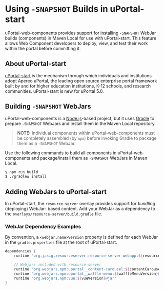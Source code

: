 # Using `-SNAPSHOT` Builds in uPortal-start

uPortal-web-components provides support for installing `-SNAPSHOT` WebJar builds (components) in
Maven Local for use with uPortal-start. This feature allows Web Component developers to deploy,
view, and test their work within the portal before committing it.

## About uPortal-start

[uPortal-start][] is the mechanism through which individuals and institutions adopt Apereo uPortal,
the leading open source enterprise portal framework built by and for higher education institutions,
K-12 schools, and research communities. uPortal-start is new for uPortal 5.0.

## Building `-SNAPSHOT` WebJars

uPortal-web-components is a [Node.js][]-based project, but it uses [Gradle][] to prepare `-SNAPSHOT`
WebJars and install them in the Maven Local repository.

> **NOTE:** Individual components within uPortal-web-components must be completely assembled (by
> `npm`) before invoking Gradle to package them as a `-SNAPSHOT` WebJar.

Use the following commands to build all components in uPortal-web-components and package/install
them as `-SNAPSHOT` WebJars in Maven Local.

```bash
$ npm run build
$ ./gradlew install
```

## Adding WebJars to uPortal-start

In uPortal-start, the `resource-server` overlay provides support for _bundling_ (deploying) WebJar-
based content. Add your WebJar as a dependency to the `overlays/resource-server/build.gradle` file.

### WebJar Dependency Examples

By convention, a `<webjar.name>Version` property is defined for each WebJar in the
`gradle.properties` file at the root of uPortal-start.

```gradle
dependencies {
    runtime "org.jasig.resourceserver:resource-server-webapp:${resourceServer13Version}@war"

    // Webjars included with resource-server
    runtime "org.webjars.npm:uportal__content-carousel:${contentCarouselVersion}@jar"
    runtime "org.webjars.npm:uportal__waffle-menu:${waffleMenuVersion}@jar"
    runtime "org.webjars.npm:vue:${vueVersion}@jar"
}
```

[uportal-start]: https://github.com/Jasig/uPortal-start
[node.js]: https://nodejs.org/
[gradle]: https://gradle.org/

